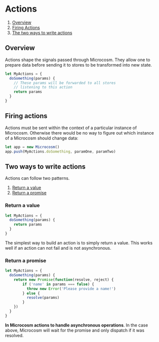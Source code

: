 # Actions

1. [Overview](#overview)
2. [Firing Actions](#firing-actions)
2. [The two ways to write actions](#two-ways-to-write-actions)

## Overview

Actions shape the signals passed through Microcosm. They allow one to
prepare data before sending it to stores to be transformed into new
state.

```javascript
let MyActions = {
  doSomething(params) {
    // These params will be forwarded to all stores
    // listening to this action
    return params
  }
}
```

## Firing actions

Actions must be sent within the context of a particular instance of
Microcosm. Otherwise there would be no way to figure out
which instance of a Microcosm should change data:

```javascript
let app = new Microcosm()
app.push(MyActions.doSomething, paramOne, paramTwo)
```

## Two ways to write actions

Actions can follow two patterns.

1. [Return a value](#return-a-value)
2. [Return a promise](#return-a-promise)

### Return a value

```javascript
let MyActions = {
  doSomething(params) {
    return params
  }
}
```

The simplest way to build an action is to simply return a value. This
works well if an action can not fail and is not asynchronous.

### Return a promise

```javascript
let MyActions = {
  doSomething(params) {
    return new Promise(function(resolve, reject) {
        if ('name' in params === false) {
          throw new Error('Please provide a name!')
        } else {
          resolve(params)
        }
    })
  }
}
```

**In Microcosm actions to handle asynchronous operations**. In the
case above, Microcosm will wait for the promise and only dispatch if
it was resolved.
